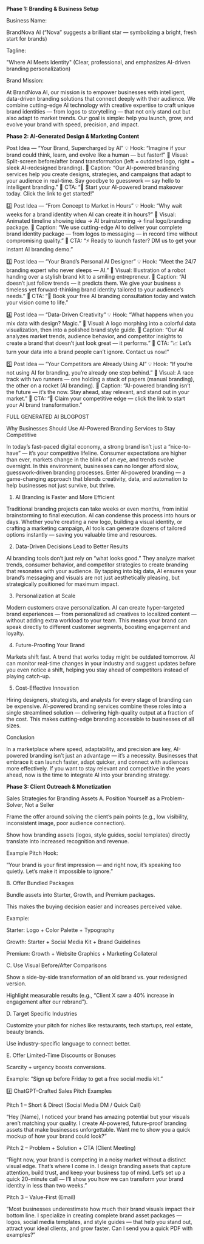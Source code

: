 **Phase 1: Branding & Business Setup**

Business Name:

BrandNova AI
(“Nova” suggests a brilliant star — symbolizing a bright, fresh start for brands)

Tagline:

"Where AI Meets Identity"
(Clear, professional, and emphasizes AI-driven branding personalization)

Brand Mission:

At BrandNova AI, our mission is to empower businesses with intelligent, data-driven branding solutions that connect deeply with their audience.
We combine cutting-edge AI technology with creative expertise to craft unique brand identities — from logos to storytelling — that not only stand out but also adapt to market trends.
Our goal is simple: help you launch, grow, and evolve your brand with speed, precision, and impact.


**Phase 2: AI-Generated Design & Marketing Content**

 Post Idea — “Your Brand, Supercharged by AI”
💡 Hook: “Imagine if your brand could think, learn, and evolve like a human — but faster!”
📸 Visual: Split-screen before/after brand transformation (left = outdated logo, right = sleek AI-redesigned branding).
📝 Caption: “Our AI-powered branding services help you create designs, strategies, and campaigns that adapt to your audience in real-time. Say goodbye to guesswork — say hello to intelligent branding.”
📢 CTA: “🚀 Start your AI-powered brand makeover today. Click the link to get started!”

2️⃣ Post Idea — “From Concept to Market in Hours”
💡 Hook: “Why wait weeks for a brand identity when AI can create it in hours?”
📸 Visual: Animated timeline showing idea → AI brainstorming → final logo/branding package.
📝 Caption: “We use cutting-edge AI to deliver your complete brand identity package — from logos to messaging — in record time without compromising quality.”
📢 CTA: “⚡ Ready to launch faster? DM us to get your instant AI branding demo.”

3️⃣ Post Idea — “Your Brand’s Personal AI Designer”
💡 Hook: “Meet the 24/7 branding expert who never sleeps — AI.”
📸 Visual: Illustration of a robot handing over a stylish brand kit to a smiling entrepreneur.
📝 Caption: “AI doesn’t just follow trends — it predicts them. We give your business a timeless yet forward-thinking brand identity tailored to your audience’s needs.”
📢 CTA: “🎯 Book your free AI branding consultation today and watch your vision come to life.”

4️⃣ Post Idea — “Data-Driven Creativity”
💡 Hook: “What happens when you mix data with design? Magic.”
📸 Visual: A logo morphing into a colorful data visualization, then into a polished brand style guide.
📝 Caption: “Our AI analyzes market trends, audience behavior, and competitor insights to create a brand that doesn’t just look great — it performs.”
📢 CTA: “📈 Let’s turn your data into a brand people can’t ignore. Contact us now!”

5️⃣ Post Idea — “Your Competitors are Already Using AI”
💡 Hook: “If you’re not using AI for branding, you’re already one step behind.”
📸 Visual: A race track with two runners — one holding a stack of papers (manual branding), the other on a rocket (AI branding).
📝 Caption: “AI-powered branding isn’t the future — it’s the now. Stay ahead, stay relevant, and stand out in your market.”
📢 CTA: “🚀 Claim your competitive edge — click the link to start your AI brand transformation.”

FULL GENERATED AI BLOGPOST

Why Businesses Should Use AI-Powered Branding Services to Stay Competitive

In today’s fast-paced digital economy, a strong brand isn’t just a “nice-to-have” — it’s your competitive lifeline. Consumer expectations are higher than ever, markets change in the blink of an eye, and trends evolve overnight. In this environment, businesses can no longer afford slow, guesswork-driven branding processes.
Enter AI-powered branding — a game-changing approach that blends creativity, data, and automation to help businesses not just survive, but thrive.

1. AI Branding is Faster and More Efficient

Traditional branding projects can take weeks or even months, from initial brainstorming to final execution. AI can condense this process into hours or days.
Whether you’re creating a new logo, building a visual identity, or crafting a marketing campaign, AI tools can generate dozens of tailored options instantly — saving you valuable time and resources.

2. Data-Driven Decisions Lead to Better Results

AI branding tools don’t just rely on “what looks good.” They analyze market trends, consumer behavior, and competitor strategies to create branding that resonates with your audience.
By tapping into big data, AI ensures your brand’s messaging and visuals are not just aesthetically pleasing, but strategically positioned for maximum impact.

3. Personalization at Scale

Modern customers crave personalization. AI can create hyper-targeted brand experiences — from personalized ad creatives to localized content — without adding extra workload to your team.
This means your brand can speak directly to different customer segments, boosting engagement and loyalty.

4. Future-Proofing Your Brand

Markets shift fast. A trend that works today might be outdated tomorrow. AI can monitor real-time changes in your industry and suggest updates before you even notice a shift, helping you stay ahead of competitors instead of playing catch-up.

5. Cost-Effective Innovation

Hiring designers, strategists, and analysts for every stage of branding can be expensive. AI-powered branding services combine these roles into a single streamlined solution — delivering high-quality output at a fraction of the cost. This makes cutting-edge branding accessible to businesses of all sizes.

Conclusion

In a marketplace where speed, adaptability, and precision are key, AI-powered branding isn’t just an advantage — it’s a necessity. Businesses that embrace it can launch faster, adapt quicker, and connect with audiences more effectively.
If you want to stay relevant and competitive in the years ahead, now is the time to integrate AI into your branding strategy.




**Phase 3: Client Outreach & Monetization**

Sales Strategies for Branding Assets
A. Position Yourself as a Problem-Solver, Not a Seller

Frame the offer around solving the client’s pain points (e.g., low visibility, inconsistent image, poor audience connection).

Show how branding assets (logos, style guides, social templates) directly translate into increased recognition and revenue.

Example Pitch Hook:

“Your brand is your first impression — and right now, it’s speaking too quietly. Let’s make it impossible to ignore.”

B. Offer Bundled Packages

Bundle assets into Starter, Growth, and Premium packages.

This makes the buying decision easier and increases perceived value.

Example:

Starter: Logo + Color Palette + Typography

Growth: Starter + Social Media Kit + Brand Guidelines

Premium: Growth + Website Graphics + Marketing Collateral

C. Use Visual Before/After Comparisons

Show a side-by-side transformation of an old brand vs. your redesigned version.

Highlight measurable results (e.g., “Client X saw a 40% increase in engagement after our rebrand”).

D. Target Specific Industries

Customize your pitch for niches like restaurants, tech startups, real estate, beauty brands.

Use industry-specific language to connect better.

E. Offer Limited-Time Discounts or Bonuses

Scarcity + urgency boosts conversions.

Example: “Sign up before Friday to get a free social media kit.”

2️⃣ ChatGPT-Crafted Sales Pitch Examples

Pitch 1 – Short & Direct (Social Media DM / Quick Call)

“Hey [Name], I noticed your brand has amazing potential but your visuals aren’t matching your quality. I create AI-powered, future-proof branding assets that make businesses unforgettable. Want me to show you a quick mockup of how your brand could look?”

Pitch 2 – Problem + Solution + CTA (Client Meeting)

“Right now, your brand is competing in a noisy market without a distinct visual edge. That’s where I come in. I design branding assets that capture attention, build trust, and keep your business top of mind. Let’s set up a quick 20-minute call — I’ll show you how we can transform your brand identity in less than two weeks.”

Pitch 3 – Value-First (Email)

“Most businesses underestimate how much their brand visuals impact their bottom line. I specialize in creating complete brand asset packages — logos, social media templates, and style guides — that help you stand out, attract your ideal clients, and grow faster. Can I send you a quick PDF with examples?”
